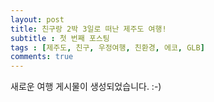```yaml
---
layout: post
title: 친구랑 2박 3일로 떠난 제주도 여행!
subtitle : 첫 번째 포스팅
tags : [제주도, 친구, 우정여행, 친환경, 에코, GLB]
comments: true
---
```


새로운 여행 게시물이 생성되었습니다. :-)
